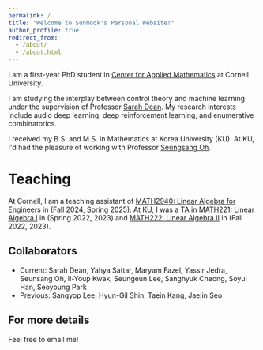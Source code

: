 ```yaml
---
permalink: /
title: "Welcome to Sunmook's Personal Website!"
author_profile: true
redirect_from: 
  - /about/
  - /about.html
---
```


I am a first-year PhD student in [Center for Applied Mathematics](https://cam.cornell.edu) at Cornell University.

I am studying the interplay between control theory and machine learning under the supervision of Professor [Sarah Dean](https://sdean.website). My research interests include audio deep learning, deep reinforcement learning, and enumerative combinatorics. 

I received my B.S. and M.S. in Mathematics at Korea University (KU). At KU, I'd had the pleasure of working with Professor [Seungsang Oh](https://sites.google.com/view/seungsangoh/home).

Teaching
======
At Cornell, I am a teaching assistant of <u>MATH2940: Linear Algebra for Engineers</u> in (Fall 2024, Spring 2025). At KU, I was a TA in <u>MATH221: Linear Algebra I</u> in (Spring 2022, 2023) and <u>MATH222: Linear Algebra II</u> in (Fall 2022, 2023).

Collaborators
------
- Current: Sarah Dean, Yahya Sattar, Maryam Fazel, Yassir Jedra, Seunsang Oh, Il-Youp Kwak, Seungeun Lee, Sanghyuk Cheong, Soyul Han, Seoyoung Park
- Previous: Sangyop Lee, Hyun-Gil Shin, Taein Kang, Jaejin Seo

For more details
------
Feel free to email me!
